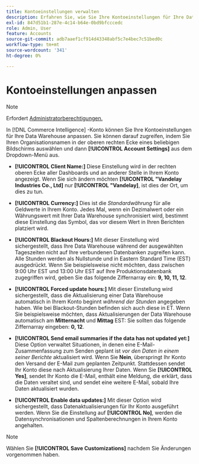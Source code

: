 ```yaml
---
title: Kontoeinstellungen verwalten
description: Erfahren Sie, wie Sie Ihre Kontoeinstellungen für Ihre Data Warehouse anpassen können.
exl-id: 847d51b1-287e-4c14-b64e-0bd9bfcccedc
role: Admin, User
feature: Accounts
source-git-commit: adb7aaef1cf914d43348abf5c7e4bec7c51bed0c
workflow-type: tm+mt
source-wordcount: '341'
ht-degree: 0%

---
```


# Kontoeinstellungen anpassen

>[!NOTE]
>
>Erfordert [Administratorberechtigungen.](../../administrator/user-management/user-management.md)

In [!DNL Commerce Intelligence] -Konto können Sie Ihre Kontoeinstellungen für Ihre Data Warehouse anpassen. Sie können darauf zugreifen, indem Sie Ihren Organisationsnamen in der oberen rechten Ecke eines beliebigen Bildschirms auswählen und dann **[!UICONTROL Account Settings]** aus dem Dropdown-Menü aus.

* **[!UICONTROL Client Name:]** Diese Einstellung wird in der rechten oberen Ecke aller Dashboards und an anderer Stelle in Ihrem Konto angezeigt. Wenn Sie sich ändern möchten **[!UICONTROL "Vandelay Industries Co., Ltd]** nur **[!UICONTROL "Vandelay]**, ist dies der Ort, um dies zu tun.

* **[!UICONTROL Currency:]** Dies ist die *Standardwährung* für alle Geldwerte in Ihrem Konto. Jedes Mal, wenn ein Dezimalwert oder ein Währungswert mit Ihrer Data Warehouse synchronisiert wird, bestimmt diese Einstellung das Symbol, das vor diesem Wert in Ihren Berichten platziert wird.

* **[!UICONTROL Blackout Hours:]** Mit dieser Einstellung wird sichergestellt, dass Ihre Data Warehouse während der ausgewählten Tageszeiten nicht auf Ihre verbundenen Datenbanken zugreifen kann. Alle Stunden werden als Nullstunde und in Eastern Standard Time (EST) ausgedrückt. Wenn Sie beispielsweise nicht möchten, dass zwischen 9:00 Uhr EST und 13:00 Uhr EST auf Ihre Produktionsdatenbank zugegriffen wird, geben Sie das folgende Ziffernarray ein: **9, 10, 11, 12**.

* **[!UICONTROL Forced update hours:]** Mit dieser Einstellung wird sichergestellt, dass die Aktualisierung einer Data Warehouse automatisch in Ihrem Konto beginnt *während der Stunden* angegeben haben. Wie bei Blackout-Stunden befinden sich auch diese in ET. Wenn Sie beispielsweise möchten, dass Aktualisierungen der Data Warehouse automatisch am **Mitternacht** und **Mittag** EST: Sie sollten das folgende Ziffernarray eingeben: **0, 12**.

* **[!UICONTROL Send email summaries if the data has not updated yet:]** Diese Option verwaltet Situationen, in denen eine E-Mail-Zusammenfassung zum Senden geplant ist *vor den Daten in einem seiner Berichte* aktualisiert wird. Wenn Sie **Nein**, überspringt Ihr Konto den Versand der E-Mail zum geplanten Zeitpunkt. Stattdessen sendet Ihr Konto diese nach Aktualisierung Ihrer Daten. Wenn Sie **[!UICONTROL Yes]**, sendet Ihr Konto die E-Mail, enthält eine Meldung, die erklärt, dass die Daten veraltet sind, und sendet eine weitere E-Mail, sobald Ihre Daten aktualisiert wurden.

* **[!UICONTROL Enable data updates:]** Mit dieser Option wird sichergestellt, dass Datenaktualisierungen für Ihr Konto ausgeführt werden. Wenn Sie die Einstellung auf **[!UICONTROL No]**, werden die Datensynchronisationen und Spaltenberechnungen in Ihrem Konto angehalten.

>[!NOTE]
>
>Wählen Sie **[!UICONTROL Save Customizations]** nachdem Sie Änderungen vorgenommen haben.
